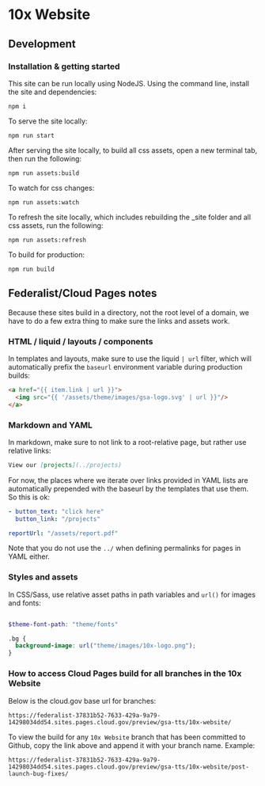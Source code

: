 # 10x Website

## Development

### Installation & getting started

This site can be run locally using NodeJS. Using the command line, install the site and dependencies:

```npm i```

To serve the site locally:

```npm run start```

After serving the site locally, to build all css assets, open a new terminal tab, then run the following:

```npm run assets:build```

To watch for css changes:

```npm run assets:watch```

To refresh the site locally, which includes rebuilding the _site folder and all css assets, run the following:

```npm run assets:refresh```

To build for production:

```npm run build```

## Federalist/Cloud Pages notes

Because these sites build in a directory, not the root level of a domain, we have to do a few extra thing to make sure the links and assets work.

### HTML / liquid / layouts / components

In templates and layouts, make sure to use the liquid `| url` filter, which will automatically prefix the `baseurl` environment variable during production builds:

```html
<a href="{{ item.link | url }}">
  <img src="{{ '/assets/theme/images/gsa-logo.svg' | url }}"/>
</a>
```

### Markdown and YAML

In markdown, make sure to not link to a root-relative page, but rather use relative links:

```md
View our [projects](../projects)
```

For now, the places where we iterate over links provided in YAML lists are automatically prepended with the baseurl by the templates that use them. So this is ok:

```yaml
- button_text: "click here"
  button_link: "/projects"

reportUrl: "/assets/report.pdf"

```

Note that you do not use the `../` when defining permalinks for pages in YAML either.

### Styles and assets

In CSS/Sass, use relative asset paths in path variables and `url()` for images and fonts:

```scss

$theme-font-path: "theme/fonts"

.bg {
  background-image: url("theme/images/10x-logo.png");
}
```

### How to access Cloud Pages build for all branches in the 10x Website

Below is the cloud.gov base url for branches:

`https://federalist-37831b52-7633-429a-9a79-14298034dd54.sites.pages.cloud.gov/preview/gsa-tts/10x-website/`

To view the build for any `10x Website` branch that has been committed to Github,  copy the link above and append it with your branch name. Example:

`https://federalist-37831b52-7633-429a-9a79-14298034dd54.sites.pages.cloud.gov/preview/gsa-tts/10x-website/post-launch-bug-fixes/`
